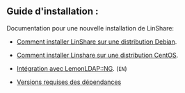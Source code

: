 ## Guide d'installation  :

Documentation pour une nouvelle installation de LinShare:

* [Comment installer LinShare sur une distribution Debian](linshare-install-debian.md).

* [Comment installer Linshare sur une distribution CentOS](linshare-install-centos.md).

* [Intégration avec LemonLDAP::NG](../../EN/installation/sso.md). (`EN`)

* [Versions requises des dépendances](requirements.md)
